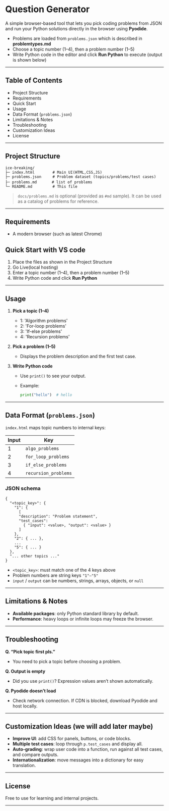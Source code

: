 # Question Generator

A simple browser-based tool that lets you pick coding problems from JSON and run your Python solutions directly in the browser using **Pyodide**.

* Problems are loaded from `problems.json` which is described in **problemtypes.md**
* Choose a topic number (1–4), then a problem number (1–5)
* Write Python code in the editor and click **Run Python** to execute (output is shown below)

---

## Table of Contents

* Project Structure
* Requirements
* Quick Start
* Usage
* Data Format (`problems.json`)
* Limitations & Notes
* Troubleshooting
* Customization Ideas
* License

---

## Project Structure

```
ice-breaking/
├─ index.html        # Main UI(HTML,CSS,JS)
├─ problems.json     # Problem dataset (topics/problems/test cases)
├─ problems.md    　 # list of problems
└─ README.md         # This file

```

> `docs/problems.md` is optional (provided as `#md` sample).
> It can be used as a catalog of problems for reference.

---

## Requirements

* A modern browser (such as latest Chrome)

## Quick Start with VS code

1. Place the files as shown in the Project Structure
2. Go Live(local hosting)
3. Enter a topic number (1–4), then a problem number (1–5)
4. Write Python code and click **Run Python**

---

## Usage

1. **Pick a topic (1–4)**

   * 1: 'Algorithm problems'
   * 2: 'For-loop problems'
   * 3: 'If-else problems'
   * 4: 'Recursion problems'

2. **Pick a problem (1–5)**

   * Displays the problem description and the first test case.

3. **Write Python code**

   * Use `print()` to see your output.
   * Example:

     ```python
     print("hello")  # hello
     ```

---

## Data Format (`problems.json`)

`index.html` maps topic numbers to internal keys:

| Input | Key                  |
| ----- | -------------------- |
| 1     | `algo_problems`      |
| 2     | `for_loop_problems`  |
| 3     | `if_else_problems`   |
| 4     | `recursion_problems` |

### JSON schema

```jsonc
{
  "<topic_key>": {
    "1": {
      [
      "description": "Problem statement",
      "test_cases": 
        { "input": <value>, "output": <value> }
      ]
    },
    "2": { ... },
    ...
    "5": { ... }
  },
  "... other topics ..."
}
```

* `<topic_key>`: must match one of the 4 keys above
* Problem numbers are string keys `"1"–"5"`
* `input` / `output` can be numbers, strings, arrays, objects, or `null`

---

## Limitations & Notes

* **Available packages**: only Python standard library by default.
* **Performance**: heavy loops or infinite loops may freeze the browser.

---

## Troubleshooting

**Q. “Pick topic first pls.”**

* You need to pick a topic before choosing a problem.

**Q. Output is empty**

* Did you use `print()`? Expression values aren’t shown automatically.

**Q. Pyodide doesn’t load**

* Check network connection. If CDN is blocked, download Pyodide and host locally.

---

## Customization Ideas (we will add later maybe)

* **Improve UI**: add CSS for panels, buttons, or code blocks.
* **Multiple test cases**: loop through `p.test_cases` and display all.
* **Auto-grading**: wrap user code into a function, run against all test cases, and compare outputs.
* **Internationalization**: move messages into a dictionary for easy translation.

---

## License

Free to use for learning and internal projects.

---
